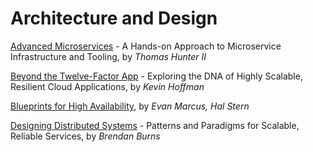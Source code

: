 # Architecture and Design

[Advanced Microservices](https://files.idax.me/read/tech-books/A/advanced-microservices.pdf) - A Hands-on Approach to Microservice Infrastructure and Tooling, by *Thomas Hunter II*

[Beyond the Twelve-Factor App](https://files.idax.me/read/tech-books/B/beyond-the-12-factor-app.pdf) - Exploring the DNA of Highly Scalable, Resilient Cloud Applications, by *Kevin Hoffman*

[Blueprints for High Availability](https://files.idax.me/read/tech-books/B/blueprints-for-high-availability.pdf), by *Evan Marcus, Hal Stern*

[Designing Distributed Systems](https://files.idax.me/read/tech-books/D/designing-distributed-systems.pdf) - Patterns and Paradigms for Scalable, Reliable Services, by *Brendan Burns*
